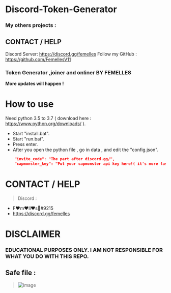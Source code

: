 # Discord-Token-Generator

### My others projects :


## CONTACT / HELP
Discord Server: https://discord.gg/femelles
Follow my GitHub : https://github.com/FemellesV11

### Token Generator ,joiner and onliner BY **FEMELLES**

**More updates will happen !**

# How to use 

Need python 3.5 to 3.7 ( download here : https://www.python.org/downloads/ ).
- Start "install.bat".
- Start "run.bat".
- Press enter.
- After you open the python file , go in data , and edit the "config.json".

```json
    "invite_code": "The part after discord.gg/", 
    "capmonster_key": "Put your capmonster api key here!( it's more fast if you use one but you can generate without key !",
 ```

# CONTACT / HELP
> Discord :
- F:hearts:m:hearts:ll:hearts:s:crown:#9215
- https://discord.gg/femelles

# DISCLAIMER

### EDUCATIONAL PURPOSES ONLY. I AM NOT RESPONSIBLE FOR WHAT YOU DO WITH THIS REPO.

## Safe file : 
> ![image](https://user-images.githubusercontent.com/115356869/194715577-14c37a9a-3e24-4076-a0eb-bb4997f7979d.png)


